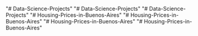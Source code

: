 "# Data-Science-Projects" 
"# Data-Science-Projects" 
"# Data-Science-Projects" 
"# Housing-Prices-in-Buenos-Aires" 
"# Housing-Prices-in-Buenos-Aires" 
"# Housing-Prices-in-Buenos-Aires" 
"# Housing-Prices-in-Buenos-Aires" 
